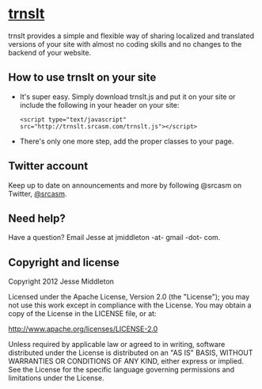 [trnslt](http://trnslt.com)
=================

trnslt provides a simple and flexible way of sharing localized and translated versions of your site with almost no coding skills and no changes to the backend of your website.


How to use trnslt on your site
-----------

* It's super easy. Simply download trnslt.js and put it on your site or include the following in your header on your site:

   `<script type="text/javascript" src="http://trnslt.srcasm.com/trnslt.js"></script>`

* There's only one more step, add the proper classes to your page.


Twitter account
---------------

Keep up to date on announcements and more by following @srcasm on Twitter, [@srcasm](http://twitter.com/srcasm).



Need help?
------------

Have a question? Email Jesse at jmiddleton -at- gmail -dot- com.



Copyright and license
---------------------

Copyright 2012 Jesse Middleton

Licensed under the Apache License, Version 2.0 (the "License");
you may not use this work except in compliance with the License.
You may obtain a copy of the License in the LICENSE file, or at:

   http://www.apache.org/licenses/LICENSE-2.0

Unless required by applicable law or agreed to in writing, software
distributed under the License is distributed on an "AS IS" BASIS,
WITHOUT WARRANTIES OR CONDITIONS OF ANY KIND, either express or implied.
See the License for the specific language governing permissions and
limitations under the License.
